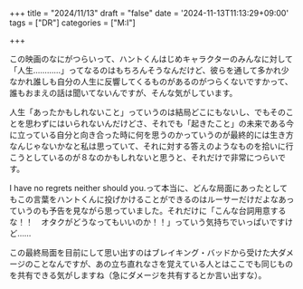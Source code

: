 +++
title = "2024/11/13"
draft = "false"
date = '2024-11-13T11:13:29+09:00'
tags = ["DR"]
categories = ["M:I"]

+++

この映画のなにがつらいって、ハントくんはじめキャラクターのみんなに対して「人生…………」ってなるのはもちろんそうなんだけど、彼らを通して多かれ少なかれ誰しも自分の人生に反響してくるものがあるのがつらくないですかって、誰もおまえの話は聞いてないんですが、そんな気がしています。

人生「あったかもしれないこと」っていうのは結局どこにもないし、でもそのことを思わずにはいられないんだけどさ、それでも「起きたこと」の未来である今に立っている自分と向き合った時に何を思うのかっていうのが最終的には生き方なんじゃないかなと私は思っていて、それに対する答えのようなものを拾いに行こうとしているのが８なのかもしれないと思うと、それだけで非常につらいです。

I have no regrets neither should you.って本当に、どんな局面にあったとしてもこの言葉をハントくんに投げかけることができるのはルーサーだけだよなあっていうのも予告を見ながら思っていました。それだけに「こんな台詞用意するな！！　オタクがどうなってもいいのか！！」っていう気持ちでいっぱいですけど……

この最終局面を目前にして思い出すのはブレイキング・バッドから受けた大ダメージのことなんですが、あの立ち直れなさを覚えている人とはここでも同じものを共有できる気がしますね（急にダメージを共有するとか言い出すな）。

